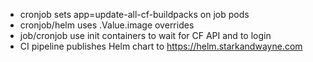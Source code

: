 * cronjob sets app=update-all-cf-buildpacks on job pods
* cronjob/helm uses .Value.image overrides
* job/cronjob use init containers to wait for CF API and to login
* CI pipeline publishes Helm chart to https://helm.starkandwayne.com
